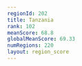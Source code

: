 ```yaml
---
regionId: 202
title: Tanzania
rank: 102
meanScore: 68.8
globalMeanScore: 69.33
numRegions: 220
layout: region_score
---
```

